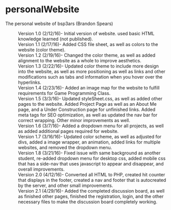 # personalWebsite
The personal website of bsp3ars (Brandon Spears)

<dl>
<dd>Version 1.0 (2/12/16)- Initial version of website. used basic HTML knowledge learned (not published).</dd>
<dd>Version 1.1 (2/17/16)- Added CSS file sheet, as well as colors to the website (color theme).</dd>
<dd>Version 1.2 (2/19/16)- Changed the color theme, as well as added alignment to the website as a whole to improve aesthetics.</dd>
<dd>Version 1.3 (2/22/16)- Updated color theme to include more design into the website, as well as more positioning as well as links and other modifications such as tabs and information when you hover over the hyperlinks. </dd>
<dd>Version 1.4 (2/23/16)- Added an image map for the website to fulfill requirements for Game Programming Class.</dd>
<dd>Version 1.5 (3/3/16)- Updated styleSheet.css, as well as added other pages to the website. Added Project Page as well as an About Me page, and a Under Construction page for unfinished links. Added meta tags for SEO optimization, as well as updated the nav bar for correct wrapping. Other minor improvements as well.</dd>
<dd>Version 1.6 (3/7/16)- Added a dropdown menu for all projects, as well as added additional pages required for website.</dd>
<dd>Version 1.7 (3/16/16)- Updated color scheme, as well as adjusted for divs, added a image wrapper, an animation, added links for multiple websites, and removed the dropdown menu.</dd>
<dd>Version 1.8 (3/21/16)- Fixed issue with same background as another student, re-added dropdown menu for desktop css, added mobile css that has a side-nav that uses javascript to appear and disappear, and overall improvements.</dd>
<dd>Version 2.0 (4/12/16)- Converted all HTML to PHP, created hit counter that displays in the footer, created a nav and footer that is autocreated by the server, and other small improvements.</dd>
<dd>Version 2.1 (4/29/16)- Added the completed discussion board, as well as finished other pages, finished the registration, login, and the other necessary files to make the discussion board completely working.</dd>
</dl>
